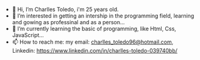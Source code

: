 - 👋 Hi, I’m Charlles Toledo, i'm 25 years old. 
- 👀 I’m interested in getting an intership in the programming field, learning and gowing as professinal and as a person...
- 🌱 I’m currently learning the basic of programming, like Html, Css, JavaScript...
- 📫 How to reach me: my email: charlles_toledo96@hotmail.com, Linkedin: https://www.linkedin.com/in/charlles-toledo-039740bb/

<!---
CharllesToledo/CharllesToledo is a ✨ special ✨ repository because its `README.md` (this file) appears on your GitHub profile.
You can click the Preview link to take a look at your changes.
--->
